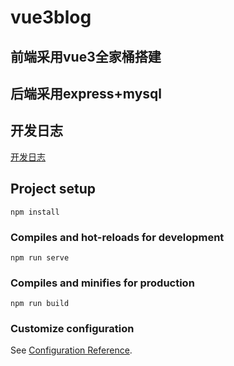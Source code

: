 # vue3blog

## 前端采用vue3全家桶搭建
## 后端采用express+mysql

## 开发日志
[开发日志](./devLog.md)

## Project setup
```
npm install
```

### Compiles and hot-reloads for development
```
npm run serve
```

### Compiles and minifies for production
```
npm run build
```

### Customize configuration
See [Configuration Reference](https://cli.vuejs.org/config/).
